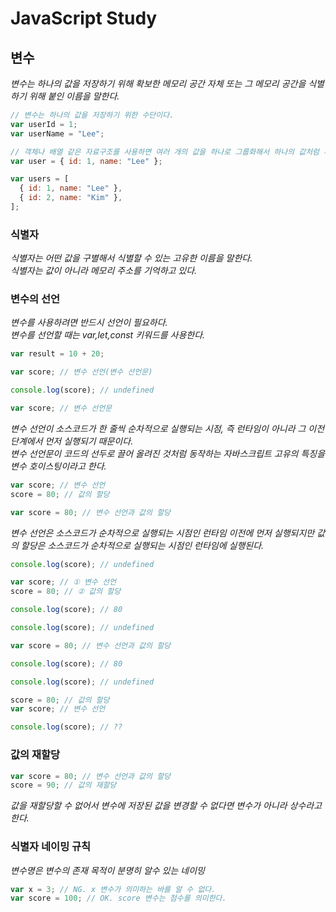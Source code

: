 # JavaScript Study

## 변수

_변수는 하나의 값을 저장하기 위해 확보한 메모리 공간 자체 또는 그 메모리 공간을 식별하기 위해 붙인 이름을 말한다._<br/>

```javascript
// 변수는 하나의 값을 저장하기 위한 수단이다.
var userId = 1;
var userName = "Lee";

// 객체나 배열 같은 자료구조를 사용하면 여러 개의 값을 하나로 그룹화해서 하나의 값처럼 사용할 수 있다.
var user = { id: 1, name: "Lee" };

var users = [
  { id: 1, name: "Lee" },
  { id: 2, name: "Kim" },
];
```

### 식별자

_식별자는 어떤 값을 구별해서 식별할 수 있는 고유한 이름을 말한다._<br/>
_식별자는 값이 아니라 메모리 주소를 기억하고 있다._<br/>

### 변수의 선언

_변수를 사용하려면 반드시 선언이 필요하다._<br/>
_변수를 선언할 때는 var,let,const 키워드를 사용한다._<br/>

```javascript
var result = 10 + 20;
```

```javascript
var score; // 변수 선언(변수 선언문)
```

```javascript
console.log(score); // undefined

var score; // 변수 선언문
```

_변수 선언이 소스코드가 한 줄씩 순차적으로 실행되는 시점, 즉 런타임이 아니라 그 이전단계에서 먼저 실행되기 때문이다._<br/>
_변수 선언문이 코드의 선두로 끌어 올려진 것처럼 동작하는 자바스크립트 고유의 특징을 변수 호이스팅이라고 한다._<br/>

```javascript
var score; // 변수 선언
score = 80; // 값의 할당
```

```javascript
var score = 80; // 변수 선언과 값의 할당
```

_변수 선언은 소스코드가 순차적으로 실행되는 시점인 런타임 이전에 먼저 실행되지만 값의 할당은 소스코드가 순차적으로 실행되는 시점인 런타임에 실행된다._

```javascript
console.log(score); // undefined

var score; // ① 변수 선언
score = 80; // ② 값의 할당

console.log(score); // 80
```

```javascript
console.log(score); // undefined

var score = 80; // 변수 선언과 값의 할당

console.log(score); // 80
```

```javascript
console.log(score); // undefined

score = 80; // 값의 할당
var score; // 변수 선언

console.log(score); // ??
```

### 값의 재할당

```javascript
var score = 80; // 변수 선언과 값의 할당
score = 90; // 값의 재할당
```

_값을 재할당할 수 없어서 변수에 저장된 값을 변경할 수 없다면 변수가 아니라 상수라고 한다._<br/>

### 식별자 네이밍 규칙

_변수명은 변수의 존재 목적이 분명히 알수 있는 네이밍_<br/>

```javascript
var x = 3; // NG. x 변수가 의미하는 바를 알 수 없다.
var score = 100; // OK. score 변수는 점수를 의미한다.
```
